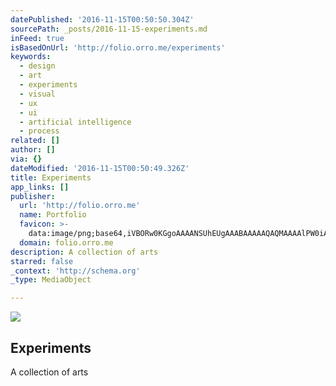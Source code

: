 ```yaml
---
datePublished: '2016-11-15T00:50:50.304Z'
sourcePath: _posts/2016-11-15-experiments.md
inFeed: true
isBasedOnUrl: 'http://folio.orro.me/experiments'
keywords:
  - design
  - art
  - experiments
  - visual
  - ux
  - ui
  - artificial intelligence
  - process
related: []
author: []
via: {}
dateModified: '2016-11-15T00:50:49.326Z'
title: Experiments
app_links: []
publisher:
  url: 'http://folio.orro.me'
  name: Portfolio
  favicon: >-
    data:image/png;base64,iVBORw0KGgoAAAANSUhEUgAAABAAAAAQAQMAAAAlPW0iAAAABGdBTUEAALGPC/xhBQAAAAFzUkdCAK7OHOkAAAADUExURUxpcU3H2DoAAAABdFJOUwBA5thmAAAADElEQVQI12NgIA0AAAAwAAHHqoWOAAAAAElFTkSuQmCC
  domain: folio.orro.me
description: A collection of arts
starred: false
_context: 'http://schema.org'
_type: MediaObject

---
```

<article style=""><img src="https://imgflo.herokuapp.com/graph/2b2431f8e7ba7b0/203affbc0cfa5ecb806a508ab635e344/noop.jpg?input=https%3A%2F%2Fpro2-bar-s3-cdn-cf5.myportfolio.com%2F586344dd7a00fe591f3f5b8a0923ea2f%2F655bbf61c5e42883c64f51496e866526c1bff2762be1d98b7cbe4ab38b49bc86b3a731ae49e292eb_car_202x158.jpg%3Fh%3D53d87a05218a4bc028a368c09795242d%26url%3DaHR0cHM6Ly9taXItczMtY2RuLWNmLmJlaGFuY2UubmV0L3Byb2plY3RzL29yaWdpbmFsLzQ0MTY2MC41NDNkN2ZlM2QyNGY5LmpwZw%3D%3D" /><h1>Experiments</h1><p>A collection of arts</p></article>